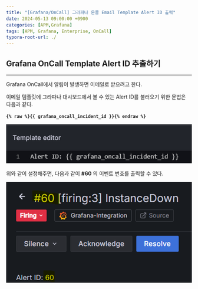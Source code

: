 ```yaml
---
title: "[Grafana/OnCall] 그라파나 온콜 Email Template Alert ID 출력"
date: 2024-05-13 09:00:00 +0900
categories: [APM,Grafana]
tags: [APM, Grafana, Enterprise, OnCall]
typora-root-url: ./
---
```


## **Grafana OnCall Template Alert ID 추출하기**

---

Grafana OnCall에서 알림이 발생하면 이메일로 받으려고 한다.

이메일 템플릿에 그라파나 대시보드에서 볼 수 있는 Alert ID를 불러오기 위한 문법은 다음과 같다. 

**`{% raw %}{{ grafana_oncall_incident_id }}{% endraw %}`**

<img src="/../assets/img/posts/2024-05-13-Grafana-Oncall-Template/image-20240711145355512.png" alt="image-20240711145355512" style="zoom:80%;" />

<br/>

위와 같이 설정해주면, 다음과 같이 **#60** 의 이벤트 번호를 출력할 수 있다.

<img src="/../assets/img/posts/2024-05-13-Grafana-Oncall-Template/image-20240711145441934.png" alt="image-20240711145441934" style="zoom:80%;" />



<br/>
